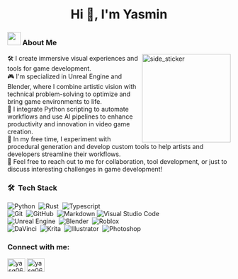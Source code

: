 <h1 align="center">Hi 👋, I'm Yasmin</h1>

<!--About Me-->

### <picture><img src = "https://github.com/7oSkaaa/7oSkaaa/blob/main/Images/about_me.gif?raw=true" width = 30px></picture> About Me

<img align="right" width=200px height=200px alt="side_sticker" src="https://media.giphy.com/media/TEnXkcsHrP4YedChhA/giphy.gif" />

🛠 I create immersive visual experiences and tools for game development.\
🎮 I'm specialized in Unreal Engine and Blender, where I combine artistic vision with technical problem-solving to optimize and bring game environments to life.\
🤖 I integrate Python scripting to automate workflows and use AI pipelines to enhance productivity and innovation in video game creation.\
🚀 In my free time, I experiment with procedural generation and develop custom tools to help artists and developers streamline their workflows.\
💬 Feel free to reach out to me for collaboration, tool development, or just to discuss interesting challenges in game development!

### 🛠 &nbsp;Tech Stack

![Python](https://img.shields.io/badge/-Python-05122A?style=flat&logo=python)&nbsp;
![Rust](https://img.shields.io/badge/-Rust-05122A?style=flat&logo=rust)&nbsp;
![Typescript](https://img.shields.io/badge/-Typescript-05122A?style=flat&logo=typescript)&nbsp;\
![Git](https://img.shields.io/badge/-Git-05122A?style=flat&logo=git)&nbsp;
![GitHub](https://img.shields.io/badge/-GitHub-05122A?style=flat&logo=github)&nbsp;
![Markdown](https://img.shields.io/badge/-Markdown-05122A?style=flat&logo=markdown)
![Visual Studio Code](https://img.shields.io/badge/-VSCode-05122A?style=flat&logo=vscode)&nbsp;\
![Unreal Engine](https://img.shields.io/badge/-Unreal-05122A?style=flat&logo=unreal-engine)&nbsp;
![Blender](https://img.shields.io/badge/-Blender-05122A?style=flat&logo=blender)&nbsp;
![Roblox](https://img.shields.io/badge/-Roblox-05122A?style=flat&logo=roblox)&nbsp;\
![DaVinci](https://img.shields.io/badge/-DaVinci-05122A?style=flat&logo=davinci)&nbsp;
![Krita](https://img.shields.io/badge/-Krita-05122A?style=flat&logo=adobe-krita)&nbsp;
![Illustrator](https://img.shields.io/badge/-Illustrator-05122A?style=flat&logo=adobe-illustrator)&nbsp;
![Photoshop](https://img.shields.io/badge/-Photoshop-05122A?style=flat&logo=adobe-photoshop)&nbsp;

<h3 align="left">Connect with me:</h3>
<p align="left">

<a href="https://www.linkedin.com/in/yasmin-garcía-a7a1081a9" target="blank"><img align="center" src="https://raw.githubusercontent.com/rahuldkjain/github-profile-readme-generator/master/src/images/icons/Social/linked-in-alt.svg" alt="yasg061" height="30" width="40" /></a>
<a href="https://instagram.com/3d.4fun" target="blank"><img align="center" src="https://raw.githubusercontent.com/rahuldkjain/github-profile-readme-generator/master/src/images/icons/Social/instagram.svg" alt="yasg061" height="30" width="40" /></a>
